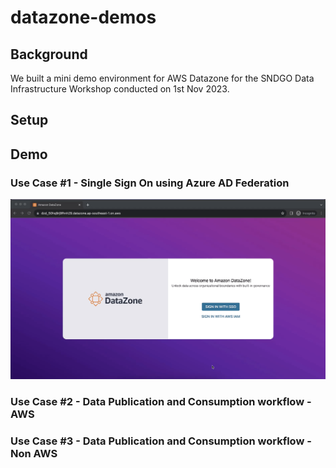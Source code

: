 # datazone-demos
## Background
We built a mini demo environment for AWS Datazone for the SNDGO Data Infrastructure Workshop conducted on 1st Nov 2023.

## Setup

## Demo 

### Use Case #1 - Single Sign On using Azure AD Federation

[![](datazone-demo-part-1.png)](https://dwei4f633mwy3.cloudfront.net/datazone-demo-part-1-28Nov2023.mp4)

### Use Case #2 - Data Publication and Consumption workflow - AWS

### Use Case #3 - Data Publication and Consumption workflow - Non AWS